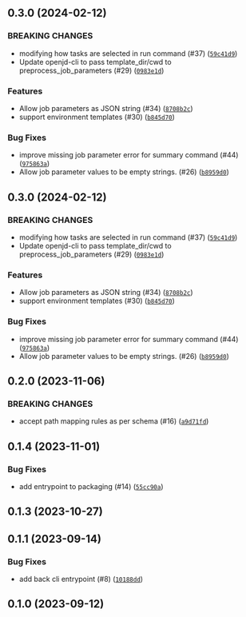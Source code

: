 ## 0.3.0 (2024-02-12)

### BREAKING CHANGES
* modifying how tasks are selected in run command (#37) ([`59c41d9`](https://github.com/OpenJobDescription/openjd-cli/commit/59c41d90eda95e666e49c37d1fdfe0d570742b32))
* Update openjd-cli to pass template_dir/cwd to preprocess_job_parameters (#29) ([`0983e1d`](https://github.com/OpenJobDescription/openjd-cli/commit/0983e1d0e3cece60ef825ec2d1b86dc20f2da22d))

### Features
* Allow job parameters as JSON string (#34) ([`8708b2c`](https://github.com/OpenJobDescription/openjd-cli/commit/8708b2ced5945465fd6706d95eac0bb1ac6317ca))
* support environment templates (#30) ([`b845d70`](https://github.com/OpenJobDescription/openjd-cli/commit/b845d70944863c11c308b50669cbdf99d037eeb3))

### Bug Fixes
* improve missing job parameter error for summary command (#44) ([`975863a`](https://github.com/OpenJobDescription/openjd-cli/commit/975863a7097d536ca786561e0adec665bb0eec77))
* Allow job parameter values to be empty strings. (#26) ([`b8959d0`](https://github.com/OpenJobDescription/openjd-cli/commit/b8959d077cc5cd4697f101ba3e45adceddb4ccac))

## 0.3.0 (2024-02-12)

### BREAKING CHANGES
* modifying how tasks are selected in run command (#37) ([`59c41d9`](https://github.com/OpenJobDescription/openjd-cli/commit/59c41d90eda95e666e49c37d1fdfe0d570742b32))
* Update openjd-cli to pass template_dir/cwd to preprocess_job_parameters (#29) ([`0983e1d`](https://github.com/OpenJobDescription/openjd-cli/commit/0983e1d0e3cece60ef825ec2d1b86dc20f2da22d))

### Features
* Allow job parameters as JSON string (#34) ([`8708b2c`](https://github.com/OpenJobDescription/openjd-cli/commit/8708b2ced5945465fd6706d95eac0bb1ac6317ca))
* support environment templates (#30) ([`b845d70`](https://github.com/OpenJobDescription/openjd-cli/commit/b845d70944863c11c308b50669cbdf99d037eeb3))

### Bug Fixes
* improve missing job parameter error for summary command (#44) ([`975863a`](https://github.com/OpenJobDescription/openjd-cli/commit/975863a7097d536ca786561e0adec665bb0eec77))
* Allow job parameter values to be empty strings. (#26) ([`b8959d0`](https://github.com/OpenJobDescription/openjd-cli/commit/b8959d077cc5cd4697f101ba3e45adceddb4ccac))

## 0.2.0 (2023-11-06)

### BREAKING CHANGES
* accept path mapping rules as per schema (#16) ([`a9d71fd`](https://github.com/OpenJobDescription/openjd-cli/commit/a9d71fd0ddba50cda9a6edeec93ad1cf3ce67fbd))



## 0.1.4 (2023-11-01)



### Bug Fixes
* add entrypoint to packaging (#14) ([`55cc90a`](https://github.com/OpenJobDescription/openjd-cli/commit/55cc90a58ec85271c4b84d392ddc627225a8bde9))

## 0.1.3 (2023-10-27)




## 0.1.1 (2023-09-14)



### Bug Fixes
* add back cli entrypoint (#8) ([`10188dd`](https://github.com/OpenJobDescription/openjd-cli/commit/10188ddf971dc51b043994858719fe91bbce8a68))

## 0.1.0 (2023-09-12)




